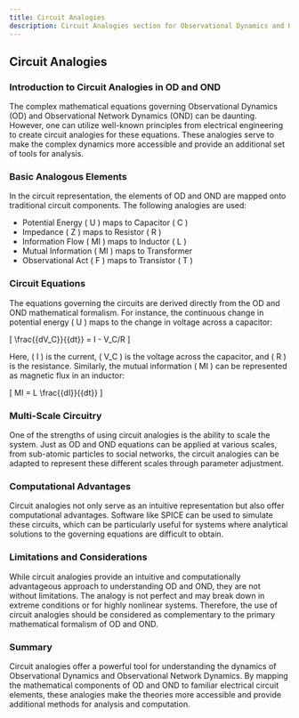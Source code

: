 ```yaml
---
title: Circuit Analogies
description: Circuit Analogies section for Observational Dynamics and Observational Network Dynamics...
---
```


## Circuit Analogies

### Introduction to Circuit Analogies in OD and OND

The complex mathematical equations governing Observational Dynamics (OD) and Observational Network Dynamics (OND) can be daunting. However, one can utilize well-known principles from electrical engineering to create circuit analogies for these equations. These analogies serve to make the complex dynamics more accessible and provide an additional set of tools for analysis.

### Basic Analogous Elements

In the circuit representation, the elements of OD and OND are mapped onto traditional circuit components. The following analogies are used:

- Potential Energy \( U \) maps to Capacitor \( C \)
- Impedance \( Z \) maps to Resistor \( R \)
- Information Flow \( MI \) maps to Inductor \( L \)
- Mutual Information \( MI \) maps to Transformer
- Observational Act \( F \) maps to Transistor \( T \)

### Circuit Equations

The equations governing the circuits are derived directly from the OD and OND mathematical formalism. For instance, the continuous change in potential energy \( U \) maps to the change in voltage across a capacitor:

\[
\frac{{dV_C}}{{dt}} = I - V_C/R
\]

Here, \( I \) is the current, \( V_C \) is the voltage across the capacitor, and \( R \) is the resistance. Similarly, the mutual information \( MI \) can be represented as magnetic flux in an inductor:

\[
MI = L \frac{{dI}}{{dt}}
\]

### Multi-Scale Circuitry

One of the strengths of using circuit analogies is the ability to scale the system. Just as OD and OND equations can be applied at various scales, from sub-atomic particles to social networks, the circuit analogies can be adapted to represent these different scales through parameter adjustment.

### Computational Advantages

Circuit analogies not only serve as an intuitive representation but also offer computational advantages. Software like SPICE can be used to simulate these circuits, which can be particularly useful for systems where analytical solutions to the governing equations are difficult to obtain.

### Limitations and Considerations

While circuit analogies provide an intuitive and computationally advantageous approach to understanding OD and OND, they are not without limitations. The analogy is not perfect and may break down in extreme conditions or for highly nonlinear systems. Therefore, the use of circuit analogies should be considered as complementary to the primary mathematical formalism of OD and OND.

### Summary

Circuit analogies offer a powerful tool for understanding the dynamics of Observational Dynamics and Observational Network Dynamics. By mapping the mathematical components of OD and OND to familiar electrical circuit elements, these analogies make the theories more accessible and provide additional methods for analysis and computation.
